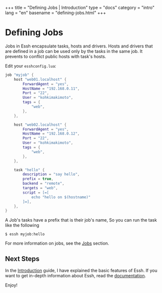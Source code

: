 +++
title = "Defining Jobs | Introduction"
type = "docs"
category = "intro"
lang = "en"
basename = "defining-jobs.html"
+++

# Defining Jobs

Jobs in Essh encapsulate tasks, hosts and drivers. Hosts and drivers that are defined in a job can be used only by the tasks in the same job. It prevents to conflict public hosts with task's hosts.

Edit your `esshconfig.lua`:

~~~lua
job "myjob" {
    host "web01.localhost" {
        ForwardAgent = "yes",
        HostName = "192.168.0.11",
        Port = "22",
        User = "kohkimakimoto",
        tags = {
            "web",
        },
    },

    host "web02.localhost" {
        ForwardAgent = "yes",
        HostName = "192.168.0.12",
        Port = "22",
        User = "kohkimakimoto",
        tags = {
            "web",
        },
    },

    task "hello" {
        description = "say hello",
        prefix = true,
        backend = "remote",
        targets = "web",
        script = [=[
            echo "hello on $(hostname)"
        ]=],
    },
}
~~~

A Job's tasks have a prefix that is their job's name, So you can run the task like the following

~~~
$ essh myjob:hello
~~~

For more information on jobs, see the [Jobs](/docs/en/jobs.html) section.


## Next Steps

In the [Introduction](/intro/en/index.html) guide, I have explained the basic features of Essh. If you want to get in-depth information about Essh, read the [documentation](/docs/en/index.html).

Enjoy!
